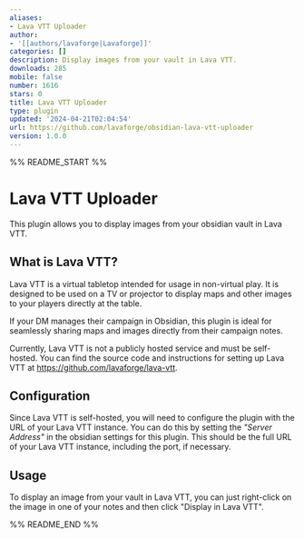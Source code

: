 ```yaml
---
aliases:
- Lava VTT Uploader
author:
- '[[authors/lavaforge|Lavaforge]]'
categories: []
description: Display images from your vault in Lava VTT.
downloads: 285
mobile: false
number: 1616
stars: 0
title: Lava VTT Uploader
type: plugin
updated: '2024-04-21T02:04:54'
url: https://github.com/lavaforge/obsidian-lava-vtt-uploader
version: 1.0.0
---
```


%% README_START %%

# Lava VTT Uploader

This plugin allows you to display images from your obsidian vault in Lava VTT.

## What is Lava VTT?

Lava VTT is a virtual tabletop intended for usage in non-virtual play. It is
designed to be used on a TV or projector to display maps and other images to
your players directly at the table.

If your DM manages their campaign in Obsidian, this plugin is ideal for
seamlessly sharing maps and images directly from their campaign notes.

Currently, Lava VTT is not a publicly hosted service and must be self-hosted.
You can find the source code and instructions for setting up Lava VTT at
https://github.com/lavaforge/lava-vtt.

## Configuration

Since Lava VTT is self-hosted, you will need to configure the plugin with the
URL of your Lava VTT instance. You can do this by setting the _"Server Address"_
in the obsidian settings for this plugin. This should be the full URL of your
Lava VTT instance, including the port, if necessary.

## Usage

To display an image from your vault in Lava VTT, you can just right-click on the
image in one of your notes and then click "Display in Lava VTT".


%% README_END %%